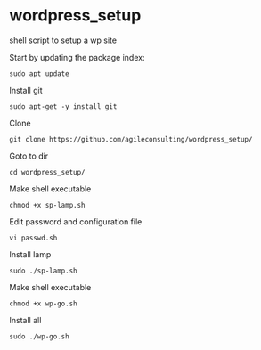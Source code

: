 # wordpress_setup
shell script to setup a wp site

Start by updating the package index:

```
sudo apt update
```

Install git

```
sudo apt-get -y install git
```

Clone
```
git clone https://github.com/agileconsulting/wordpress_setup/
```

Goto to dir

```
cd wordpress_setup/
```


Make shell executable 	
```
chmod +x sp-lamp.sh
``` 

Edit password and configuration file
 ```
vi passwd.sh
```
Install lamp 

```
sudo ./sp-lamp.sh
```


Make shell executable 	
```
chmod +x wp-go.sh
```

Install all 

```
sudo ./wp-go.sh
```


 
